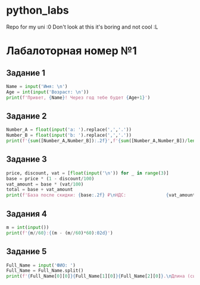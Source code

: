 # python_labs
Repo for my uni :0
Don't look at this it's boring and not cool :L

# Лабалоторная номер №1

## Задание 1
```python 
Name = input('Имя: \n')
Age = int(input('Возраст: \n'))
print(f'Привет, {Name}! Через год тебе будет {Age+1}')
```
## Задание 2
```python 
Number_A = float(input('a: ').replace(',','.'))
Number_B = float(input('b: ').replace(',','.'))
print(f'{sum([Number_A,Number_B]):.2f}',f'{sum([Number_A,Number_B])/len([Number_A,Number_B]):.2f}')
```
## Задание 3
```python
price, discount, vat = [float(input('\n')) for _ in range(3)]
base = price * (1 - discount/100)
vat_amount = base * (vat/100)
total = base + vat_amount
print(f'База после скидки: {base:.2f} ₽\nНДС:               {vat_amount:.2f} ₽\nИтого к оплате:    {total:.2f} ₽')
```
## Задания 4
```python
m = int(input())
print(f'{m//60}:{(m - (m//60)*60):02d}')
```
## Задание 5
```python
Full_Name = input('ФИО: ')
Full_Name = Full_Name.split()
print(f'{Full_Name[0][0]}{Full_Name[1][0]}{Full_Name[2][0]}.\nДлина (символов): {sum([len(x) for x in Full_Name])}')
```

